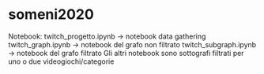 # someni2020

Notebook:
twitch_progetto.ipynb -> notebook data gathering
twitch_graph.ipynb    -> notebook del grafo non filtrato
twitch_subgraph.ipynb -> notebook del grafo filtrato
Gli altri notebook sono sottografi filtrati per uno o due videogiochi/categorie
